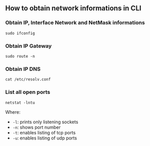 ## How to obtain network informations in CLI

### Obtain IP, Interface Network and NetMask informations

```
sudo ifconfig
```
### Obtain IP Gateway
```
sudo route -n
```
### Obtain IP DNS 
```
cat /etc/resolv.conf
```
### List all open ports  
```
netstat -lntu
```
Where:
- `-l`: prints only listening sockets
- `-n`: shows port number
- `-t`: enables listing of tcp ports
- `-u`: enables listing of udp ports
